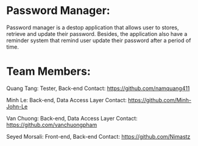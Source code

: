 # Password Manager:
Password manager is a destop application that allows user to stores, retrieve and update their password. 
Besides, the application also have a reminder system that remind user update their password after a period of time.

# Team Members:
Quang Tang: Tester, Back-end
Contact: https://github.com/namquang411

Minh Le: Back-end, Data Access Layer
Contact: https://github.com/Minh-John-Le

Van Chuong: Back-end, Data Access Layer
Contact: https://github.com/vanchuongpham

Seyed Morsali: Front-end, Back-end
Contact: https://github.com/Nimastz


